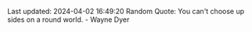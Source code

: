 Last updated: 2024-04-02 16:49:20
Random Quote: You can't choose up sides on a round world. - Wayne Dyer